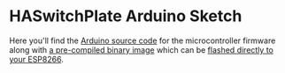 # HASwitchPlate Arduino Sketch

Here you'll find the [Arduino source code](./HASwitchPlate/HASwitchPlate.ino) for the microcontroller firmware along with [a pre-compiled binary image](https://github.com/HASwitchPlate/HASPone/raw/main/Arduino_Sketch/HASwitchPlate.ino.d1_mini.bin) which can be [flashed directly to your ESP8266](https://github.com/HASwitchPlate/HASPone/wiki/Flashing-HASPone-to-an-ESP8266).  
